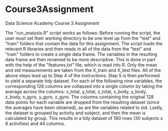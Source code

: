 # Course3Assignment
Data Science Academy Course 3 Assignment

The "run_analysis.R" script works as follows:
Before running the script, the user must set their working directory to be one level up from the "test" and "train" folders that contain the data for this assignment.
The script loads the relevant R libraries and then reads in all of the data from the "test" and "train" folders to create a single data frame.
The variables in the resulting data frame are then renamed to be more descriptive.  This is done in part with the help of the "features.txt" file, which is read into R.
Only the mean and std measurements are taken from the X_train and X_test files.
All of the above steps lead up to Step 4 of the instructions.
Step 5 is then performed to yield a separate tidy dataset.  For each of the following nine variables, the corresponding 128 columns are collapsed into a single column by taking the average across the columns: x_total, y_total, z_total, x_body, y_body, z_body, x_gyro, y_gyro, z_gyro.
The columns containing the original 128 data points for each variable are dropped from the resulting dataset (since the averages have been obtained), as are the variables related to std.
Lastly, the dataset is grouped by activity and subject, and then the mean is calculated by group.
This results in a tidy dataset of 180 rows (30 subjects x 6 activities) and 44 columns.
